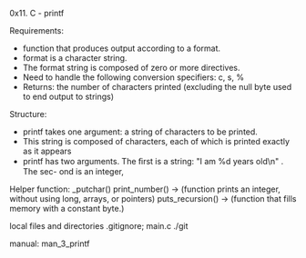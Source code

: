 0x11. C - printf

Requirements:
- function that produces output according to a format.
- format is a character string.
- The format string is composed of zero or more directives.
- Need to handle the following conversion specifiers: c, s, %
- Returns: the number of characters printed (excluding the null byte used to end output to strings)


Structure: 
- printf takes one argument: a string of characters to be printed. 
- This string is composed of characters, each of which is printed exactly as it appears
- printf has two arguments. The ﬁrst is a string: "I am %d years old\n" . The sec- ond is an integer,


Helper function: 
_putchar()
print_number() -> (function prints an integer, without using long, arrays, or pointers)
puts_recursion() -> (function that fills memory with a constant byte.)


local files and directories
.gitignore;
main.c
./git


manual: 
man_3_printf






